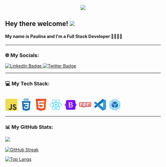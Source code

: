 <div id="header" align="center">
  <img src="https://media.giphy.com/media/L1R1tvI9svkIWwpVYr/giphy.gif" width="300"/>
</div>

<h2>
  Hey there welcome!
  <img src="https://media.giphy.com/media/hvRJCLFzcasrR4ia7z/giphy.gif" width="30px"/>
</h2>

#### My name is Paulina and I'm a Full Stack Developer 👩🏻‍💻✨

----

### 🌐 My Socials:

<div id="badges">
    <a href="">
    <img src="https://img.shields.io/badge/LinkedIn-blue?style=for-the-badge&logo=linkedin&logoColor=white" alt="LinkedIn Badge"/>
    </a>
    <a href="https://twitter.com/paulinagzzc">
    <img src="https://img.shields.io/badge/Twitter-blue?style=for-the-badge&logo=twitter&logoColor=white" alt="Twitter Badge"/>
    </a>
</div>

---

### 💻 My Tech Stack:
</br>
<div>
    <img src="https://github.com/devicons/devicon/blob/master/icons/javascript/javascript-original.svg" title="JavaScript" alt="JavaScript" width="40" height="40"/>&nbsp;
    <img src="https://github.com/devicons/devicon/blob/master/icons/css3/css3-plain-wordmark.svg"  title="CSS3" alt="CSS" width="40" height="40"/>&nbsp;
    <img src="https://github.com/devicons/devicon/blob/master/icons/html5/html5-original.svg" title="HTML5" alt="HTML" width="40" height="40"/>&nbsp;
    <img src="https://github.com/devicons/devicon/blob/master/icons/react/react-original.svg" title="HTML5" alt="HTML" width="40" height="40"/>&nbsp;
    <img src="https://github.com/devicons/devicon/blob/master/icons/bootstrap/bootstrap-original.svg" title="HTML5" alt="HTML" width="40" height="40"/>&nbsp;
    <img src="https://github.com/devicons/devicon/blob/master/icons/npm/npm-original-wordmark.svg" title="HTML5" alt="HTML" width="40" height="40"/>&nbsp;
    <img src="https://github.com/devicons/devicon/blob/master/icons/vscode/vscode-original.svg" title="HTML5" alt="HTML" width="40" height="40"/>&nbsp;
    <img src="https://github.com/devicons/devicon/blob/master/icons/webpack/webpack-original.svg" title="HTML5" alt="HTML" width="40" height="40"/>&nbsp;
</div>

---

### 📊 My GitHub Stats:
![](https://github-readme-stats.vercel.app/api?username=paulinagonzalezc&theme=dark&hide_border=false&include_all_commits=true&count_private=true)<br/>

[![GitHub Streak](http://github-readme-streak-stats.herokuapp.com?user=paulinagonzalezc&theme=dark&border_radius=9)](https://git.io/streak-stats)

[![Top Langs](https://github-readme-stats.vercel.app/api/top-langs/?username=paulinagonzalezc&layout=compact&theme=vision-friendly-dark)](https://github.com/anuraghazra/github-readme-stats)
